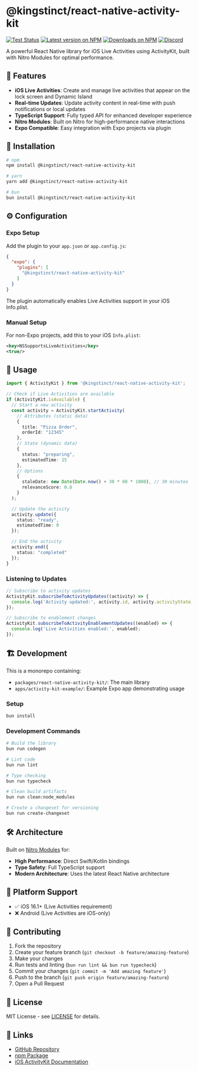 # @kingstinct/react-native-activity-kit

[![Test Status](https://github.com/Kingstinct/react-native-activity-kit/actions/workflows/test.yml/badge.svg)](https://github.com/Kingstinct/react-native-activity-kit/actions/workflows/test.yml)
[![Latest version on NPM](https://img.shields.io/npm/v/@kingstinct/react-native-activity-kit)](https://www.npmjs.com/package/@kingstinct/react-native-activity-kit)
[![Downloads on NPM](https://img.shields.io/npm/dt/@kingstinct/react-native-activity-kit)](https://www.npmjs.com/package/@kingstinct/react-native-activity-kit)
[![Discord](https://dcbadge.limes.pink/api/server/hrgnETpsJA?style=flat)](https://discord.gg/hrgnETpsJA)

A powerful React Native library for iOS Live Activities using ActivityKit, built with Nitro Modules for optimal performance.

## 📱 Features

- **iOS Live Activities**: Create and manage live activities that appear on the lock screen and Dynamic Island
- **Real-time Updates**: Update activity content in real-time with push notifications or local updates  
- **TypeScript Support**: Fully typed API for enhanced developer experience
- **Nitro Modules**: Built on Nitro for high-performance native interactions
- **Expo Compatible**: Easy integration with Expo projects via plugin

## 🚀 Installation

```bash
# npm
npm install @kingstinct/react-native-activity-kit

# yarn  
yarn add @kingstinct/react-native-activity-kit

# bun
bun install @kingstinct/react-native-activity-kit
```

## ⚙️ Configuration

### Expo Setup

Add the plugin to your `app.json` or `app.config.js`:

```json
{
  "expo": {
    "plugins": [
      "@kingstinct/react-native-activity-kit"
    ]
  }
}
```

The plugin automatically enables Live Activities support in your iOS Info.plist.

### Manual Setup

For non-Expo projects, add this to your iOS `Info.plist`:

```xml
<key>NSSupportsLiveActivities</key>
<true/>
```

## 📖 Usage

```typescript
import { ActivityKit } from '@kingstinct/react-native-activity-kit';

// Check if Live Activities are available
if (ActivityKit.isAvailable) {
  // Start a new activity
  const activity = ActivityKit.startActivity(
    // Attributes (static data)
    { 
      title: "Pizza Order",
      orderId: "12345"
    },
    // State (dynamic data)
    {
      status: "preparing",
      estimatedTime: 15
    },
    // Options
    {
      staleDate: new Date(Date.now() + 30 * 60 * 1000), // 30 minutes
      relevanceScore: 0.8
    }
  );

  // Update the activity
  activity.update({
    status: "ready",
    estimatedTime: 0
  });

  // End the activity
  activity.end({
    status: "completed"
  });
}
```

### Listening to Updates

```typescript
// Subscribe to activity updates
ActivityKit.subscribeToActivityUpdates((activity) => {
  console.log('Activity updated:', activity.id, activity.activityState);
});

// Subscribe to enablement changes
ActivityKit.subscribeToActivityEnablementUpdates((enabled) => {
  console.log('Live Activities enabled:', enabled);
});
```

## 🏗️ Development

This is a monorepo containing:

- `packages/react-native-activity-kit/`: The main library
- `apps/activity-kit-example/`: Example Expo app demonstrating usage

### Setup

```bash
bun install
```

### Development Commands

```bash
# Build the library
bun run codegen

# Lint code
bun run lint

# Type checking
bun run typecheck

# Clean build artifacts
bun run clean:node_modules

# Create a changeset for versioning
bun run create-changeset
```

## 🛠️ Architecture

Built on [Nitro Modules](https://github.com/mrousavy/nitro) for:
- **High Performance**: Direct Swift/Kotlin bindings
- **Type Safety**: Full TypeScript support
- **Modern Architecture**: Uses the latest React Native architecture

## 📱 Platform Support

- ✅ iOS 16.1+ (Live Activities requirement)
- ❌ Android (Live Activities are iOS-only)

## 🤝 Contributing

1. Fork the repository
2. Create your feature branch (`git checkout -b feature/amazing-feature`)
3. Make your changes
4. Run tests and linting (`bun run lint && bun run typecheck`)
5. Commit your changes (`git commit -m 'Add amazing feature'`)
6. Push to the branch (`git push origin feature/amazing-feature`)
7. Open a Pull Request

## 📄 License

MIT License - see [LICENSE](LICENSE) for details.

## 🔗 Links

- [GitHub Repository](https://github.com/kingstinct/react-native-activity-kit)
- [npm Package](https://www.npmjs.com/package/@kingstinct/react-native-activity-kit)
- [iOS ActivityKit Documentation](https://developer.apple.com/documentation/activitykit)
